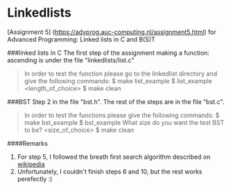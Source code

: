 # Linkedlists

[Assignment 5] (https://advprog.auc-computing.nl/assignment5.html) for Advanced Programming:
Linked lists in C and B(S)T

###linked lists in C
The first step of the assignment making a function: ascending is under the file "linkedlists/list.c"

>In order to test the function please go to the linkedlist directory and give the following commands:
    $ make list_example
    $ list_example <length_of_choice>
    $ make clean
    

###BST
Step 2 in the file "bst.h". The rest of the steps are in the file "bst.c". 

>In order to test the functions please give the following commands:
    $ make bst_example
    $ bst_example
      What size do you want the test BST to be? <size_of_choice>
    $ make clean

####Remarks
1. For step 5, I followed the breath first search algorithm described on [wikipedia](https://nl.wikipedia.org/wiki/Depth-first_search)
1. Unfortunately, I couldn't finish steps 6 and 10, but the rest works perefectly :)
